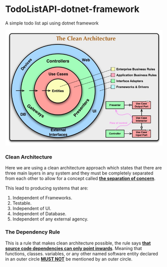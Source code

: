 # TodoListAPI-dotnet-framework

 A simple todo list api using dotnet framework 
 
![The Clean Architecture](images/CleanArchitecture.jpg "image_tooltip")

### Clean Architecture

Here we are using a clean architecture approach which states that there are three main layers in any system and they must be completely separated from each other to allow for a concept called **<span style="text-decoration:underline;">the separation of concern</span>**.

This lead to producing systems that are:



1. Independent of Frameworks.
2. Testable.
3. Independent of UI.
4. Independent of Database.
5. Independent of any external agency.


### The Dependency Rule

This is a rule that makes clean architecture possible, the rule says **<span style="text-decoration:underline;">that source code dependencies can only point inwards</span>**. Meaning that functions, classes. variables, or any other named software entity declared in an outer circle **<span style="text-decoration:underline;">MUST NOT</span>** be mentioned by an outer circle.

